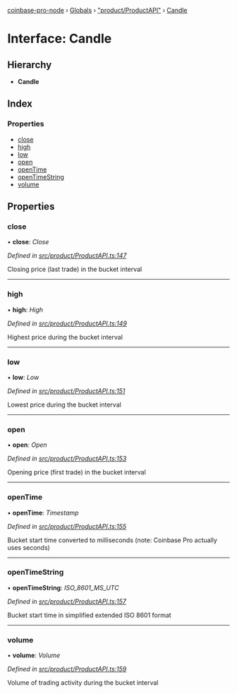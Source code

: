 [coinbase-pro-node](../README.md) › [Globals](../globals.md) › ["product/ProductAPI"](../modules/_product_productapi_.md) › [Candle](_product_productapi_.candle.md)

# Interface: Candle

## Hierarchy

- **Candle**

## Index

### Properties

- [close](_product_productapi_.candle.md#close)
- [high](_product_productapi_.candle.md#high)
- [low](_product_productapi_.candle.md#low)
- [open](_product_productapi_.candle.md#open)
- [openTime](_product_productapi_.candle.md#opentime)
- [openTimeString](_product_productapi_.candle.md#opentimestring)
- [volume](_product_productapi_.candle.md#volume)

## Properties

### close

• **close**: _Close_

_Defined in [src/product/ProductAPI.ts:147](https://github.com/bennyn/coinbase-pro-node/blob/68f4a94/src/product/ProductAPI.ts#L147)_

Closing price (last trade) in the bucket interval

---

### high

• **high**: _High_

_Defined in [src/product/ProductAPI.ts:149](https://github.com/bennyn/coinbase-pro-node/blob/68f4a94/src/product/ProductAPI.ts#L149)_

Highest price during the bucket interval

---

### low

• **low**: _Low_

_Defined in [src/product/ProductAPI.ts:151](https://github.com/bennyn/coinbase-pro-node/blob/68f4a94/src/product/ProductAPI.ts#L151)_

Lowest price during the bucket interval

---

### open

• **open**: _Open_

_Defined in [src/product/ProductAPI.ts:153](https://github.com/bennyn/coinbase-pro-node/blob/68f4a94/src/product/ProductAPI.ts#L153)_

Opening price (first trade) in the bucket interval

---

### openTime

• **openTime**: _Timestamp_

_Defined in [src/product/ProductAPI.ts:155](https://github.com/bennyn/coinbase-pro-node/blob/68f4a94/src/product/ProductAPI.ts#L155)_

Bucket start time converted to milliseconds (note: Coinbase Pro actually uses seconds)

---

### openTimeString

• **openTimeString**: _ISO_8601_MS_UTC_

_Defined in [src/product/ProductAPI.ts:157](https://github.com/bennyn/coinbase-pro-node/blob/68f4a94/src/product/ProductAPI.ts#L157)_

Bucket start time in simplified extended ISO 8601 format

---

### volume

• **volume**: _Volume_

_Defined in [src/product/ProductAPI.ts:159](https://github.com/bennyn/coinbase-pro-node/blob/68f4a94/src/product/ProductAPI.ts#L159)_

Volume of trading activity during the bucket interval
